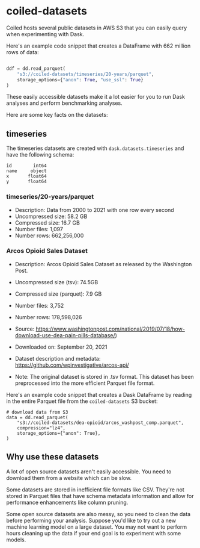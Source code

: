 # coiled-datasets

Coiled hosts several public datasets in AWS S3 that you can easily query when experimenting with Dask.

Here's an example code snippet that creates a DataFrame with 662 million rows of data:

```python

ddf = dd.read_parquet(
    "s3://coiled-datasets/timeseries/20-years/parquet",
    storage_options={"anon": True, "use_ssl": True}
)
```

These easily accessible datasets make it a lot easier for you to run Dask analyses and perform benchmarking analyses.

Here are some key facts on the datasets:

## timeseries

The timeseries datasets are created with `dask.datasets.timeseries` and have the following schema:

```
id        int64
name     object
x       float64
y       float64
```

### timeseries/20-years/parquet

* Description: Data from 2000 to 2021 with one row every second
* Uncompressed size: 58.2 GB
* Compressed size: 16.7 GB
* Number files: 1,097
* Number rows: 662,256,000

### Arcos Opioid Sales Dataset

* Description: Arcos Opioid Sales Dataset as released by the Washington Post. 
* Uncompressed size (tsv): 74.5GB
* Compressed size (parquet): 7.9 GB
* Number files: 3,752
* Number rows: 178,598,026

* Source: https://www.washingtonpost.com/national/2019/07/18/how-download-use-dea-pain-pills-database/)
* Downloaded on: September 20, 2021
* Dataset description and metadata: https://github.com/wpinvestigative/arcos-api/
* Note: The original dataset is stored in .tsv format. This dataset has been preprocessed into the more efficient Parquet file format.

Here's an example code snippet that creates a Dask DataFrame by reading in the entire Parquet file from the `coiled-datasets` S3 bucket:

```
# download data from S3
data = dd.read_parquet(
    "s3://coiled-datasets/dea-opioid/arcos_washpost_comp.parquet",
    compression="lz4",
    storage_options={"anon": True},
)
```

## Why use these datasets

A lot of open source datasets aren't easily accessible.  You need to download them from a website which can be slow.

Some datasets are stored in inefficient file formats like CSV.  They're not stored in Parquet files that have schema metadata information and allow for performance enhancements like column pruning.

Some open source datasets are also messy, so you need to clean the data before performing your analysis.  Suppose you'd like to try out a new machine learning model on a large dataset.  You may not want to perform hours cleaning up the data if your end goal is to experiment with some models.

